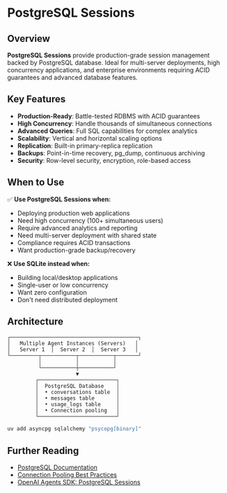 # PostgreSQL Sessions

## Overview

**PostgreSQL Sessions** provide production-grade session management backed by PostgreSQL database. Ideal for multi-server deployments, high concurrency applications, and enterprise environments requiring ACID guarantees and advanced database features.

## Key Features

- **Production-Ready**: Battle-tested RDBMS with ACID guarantees
- **High Concurrency**: Handle thousands of simultaneous connections
- **Advanced Queries**: Full SQL capabilities for complex analytics
- **Scalability**: Vertical and horizontal scaling options
- **Replication**: Built-in primary-replica replication
- **Backups**: Point-in-time recovery, pg_dump, continuous archiving
- **Security**: Row-level security, encryption, role-based access

## When to Use

✅ **Use PostgreSQL Sessions when:**

- Deploying production web applications
- Need high concurrency (100+ simultaneous users)
- Require advanced analytics and reporting
- Need multi-server deployment with shared state
- Compliance requires ACID transactions
- Want production-grade backup/recovery

❌ **Use SQLite instead when:**

- Building local/desktop applications
- Single-user or low concurrency
- Want zero configuration
- Don't need distributed deployment

## Architecture

```
┌─────────────────────────────────────────┐
│   Multiple Agent Instances (Servers)   │
│   Server 1  │  Server 2  │  Server 3   │
└─────────┬───────────┬───────────┬───────┘
          │           │           │
          └───────────┼───────────┘
                      ▼
         ┌─────────────────────────┐
         │  PostgreSQL Database    │
         │  • conversations table  │
         │  • messages table       │
         │  • usage_logs table     │
         │  • Connection pooling   │
         └─────────────────────────┘
```

```bash
uv add asyncpg sqlalchemy "psycopg[binary]"
```

## Further Reading

- [PostgreSQL Documentation](https://www.postgresql.org/docs/)
- [Connection Pooling Best Practices](https://wiki.postgresql.org/wiki/Number_Of_Database_Connections)
- [OpenAI Agents SDK: PostgreSQL Sessions](https://github.com/openai/openai-agents-sdk)
